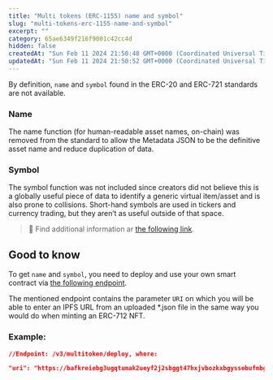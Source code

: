 ```yaml
---
title: "Multi tokens (ERC-1155) name and symbol"
slug: "multi-tokens-erc-1155-name-and-symbol"
excerpt: ""
category: 65ae6349f216f9001c42cc4d
hidden: false
createdAt: "Sun Feb 11 2024 21:50:48 GMT+0000 (Coordinated Universal Time)"
updatedAt: "Sun Feb 11 2024 21:50:52 GMT+0000 (Coordinated Universal Time)"
---
```

By definition, `name` and `symbol` found in the ERC-20 and ERC-721 standards are not available.

### Name

The name function (for human-readable asset names, on-chain) was removed from the standard to allow the Metadata JSON to be the definitive asset name and reduce duplication of data.

### Symbol

The symbol function was not included since creators did not believe this is a globally useful piece of data to identify a generic virtual item/asset and is also prone to collisions. Short-hand symbols are used in tickers and currency trading, but they aren’t as useful outside of that space.

> 📘 Find additional information ar [the following link](https://eips.ethereum.org/EIPS/eip-1155#rationale).

## Good to know

To get `name` and `symbol`, you need to deploy and use your own smart contract via [the following endpoint](https://apidoc.tatum.io/tag/Multi-Tokens-(ERC-1155-or-compatible)/#operation/DeployMultiToken).

The mentioned endpoint contains the parameter `URI` on which you will be able to enter an IPFS URL from an uploaded \*.json file in the same way you would do when minting an ERC-712 NFT.

### Example:

```json JSON
//Endpoint: /v3/multitoken/deploy, where:

"uri": "https://bafkreiebg3ugqtumak2ueyf2j2sbggt47hxjvbozkxbgyssebufmbgp3fa",
```

